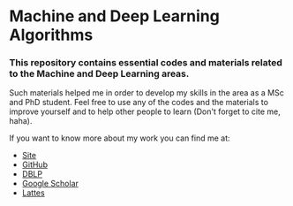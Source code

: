 # Machine and Deep Learning Algorithms

### This repository contains essential codes and materials related to the Machine and Deep Learning areas.

Such materials helped me in order to develop my skills in the area as a MSc and PhD student.
Feel free to use any of the codes and the materials to improve yourself and to help other people to learn (Don't forget to cite me, haha).

If you want to know more about my work you can find me at:

- [Site](https://jrzmnt.github.io/)
- [GitHub](https://github.com/jrzmnt)
- [DBLP](http://dblp.uni-trier.de/pers/hd/m/Monteiro:Juarez)
- [Google Scholar](https://scholar.google.com.br/citations?user=LVhKmIIAAAAJ&hl=pt-BR)
- [Lattes](http://lattes.cnpq.br/6307746290114554)
